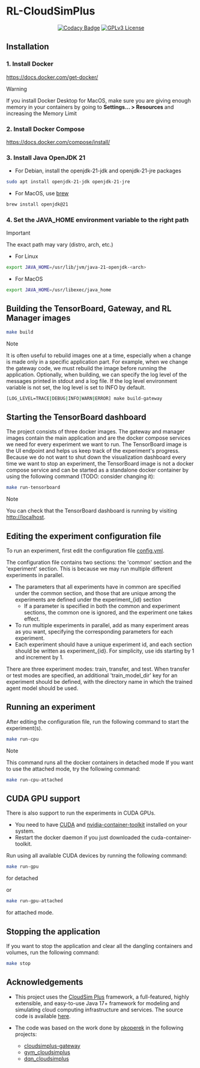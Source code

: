 # RL-CloudSimPlus

<div align="center">
<a href="https://app.codacy.com/gh/tgasla/rl-cloudsimplus/dashboard?utm_source=gh&utm_medium=referral&utm_content=&utm_campaign=Badge_grade"><img src="https://app.codacy.com/project/badge/Grade/e22788c9fc3c488598520c7fa35840cc" alt="Codacy Badge"></a>
<a href="https://github.com/tgasla/rl-cloudsimplus/blob/main/LICENSE"><img src="https://img.shields.io/github/license/tgasla/rl-cloudsimplus?" alt="GPLv3 License"></a>
</div>

## Installation


### 1. Install Docker

<https://docs.docker.com/get-docker/>

 > [!WARNING]
 > If you install Docker Desktop for MacOS, make sure you are giving enough memory in your containers by going to <b> Settings... > Resources </b> and increasing the Memory Limit

### 2. Install Docker Compose

<https://docs.docker.com/compose/install/>

### 3. Install Java OpenJDK 21

- For Debian, install the openjdk-21-jdk and openjdk-21-jre packages

```bash
sudo apt install openjdk-21-jdk openjdk-21-jre
```

- For MacOS, use [brew](https://brew.sh/)

```bash
brew install openjdk@21
```

<!--
or you can also try Azul Zulu

`https://www.azul.com/downloads/?version=java-21-lts#zulu`

-->

### 4. Set the JAVA_HOME environment variable to the right path

> [!IMPORTANT]  
> The exact path may vary (distro, arch, etc.)

- For Linux

```bash
export JAVA_HOME=/usr/lib/jvm/java-21-openjdk-<arch>
```

- For MacOS

```bash
export JAVA_HOME=/usr/libexec/java_home
```

<!--
### 1.5 Select the correct Gradle version

Head to the `cloudsimplus_gateway` that contains the `gradlew` file and run wrapper

`cloudsimplus_gateway/gradlew wrapper --gradle-version 8.6 --distribution-type all`
-->

<!--
- For Zulu

    `export JAVA_HOME=/Library/Java/JavaVirtualMachines/zulu-21.jdk/Contents/Home`

- For OpenJDK downloaded using brew

  You can ask brew where OpenJDK Java was installed

  `brew info openjdk@21`

  and then add the given path to your shell profile
  
  `export JAVA_HOME=/opt/homebrew/opt/openjdk@21/libexec/openjdk.jdk/Contents/Home`
-->

<!--
### 1.5 Select the correct Gradle version

Head to the `cloudsimplus_gateway` that contains the `gradlew` file and run wrapper

`cloudsimplus_gateway/gradlew wrapper --gradle-version 8.6 --distribution-type all`
-->

## Building the TensorBoard, Gateway, and RL Manager images

```bash
make build
```

> [!NOTE]  
> It is often useful to rebuild images one at a time, especially when a change is made only in a specific application part.
> For example, when we change the gateway code, we must rebuild the image before running the application.
> Optionally, when building, we can specify the log level of the messages printed in stdout and a log file.
> If the log level environment variable is not set, the log level is set to INFO by default.

```bash
[LOG_LEVEL=TRACE|DEBUG|INFO|WARN|ERROR] make build-gateway
```

## Starting the TensorBoard dashboard

The project consists of three docker images. The gateway and manager images contain the main application and are the docker compose services we need for every experiment we want to run.
The TensorBoard image is the UI endpoint and helps us keep track of the experiment's progress. Because we do not want to shut down the visualization dashboard every time we want to stop an experiment,
the TensorBoard image is not a docker compose service and can be started as a standalone docker container by using the following command (TODO: consider changing it):

```bash
make run-tensorboard
```

> [!NOTE]
> You can check that the TensorBoard dashboard is running by visiting [http://localhost](http://localhost).

## Editing the experiment configuration file

To run an experiment, first edit the configuration file [config.yml](https://github.com/tgasla/rl-cloudsimplus/blob/main/config.yml).

The configuration file contains two sections: the 'common' section and the 'experiment' section. This is because we may run multiple different experiments in parallel.
- The parameters that all experiments have in common are specified under the common section, and those that are unique among the experiments are defined under the experiment_{id} section
  - If a parameter is specified in both the common and experiment sections, the common one is ignored, and the experiment one takes effect.
- To run multiple experiments in parallel, add as many experiment areas as you want, specifying the corresponding parameters for each experiment.
- Each experiment should have a unique experiment id, and each section should be written as experiment_{id}. For simplicity, use ids starting by 1 and increment by 1.

There are three experiment modes: train, transfer, and test. When transfer or test modes are specified, an additional 'train_model_dir' key for an experiment should be defined, with the directory name in which the trained agent model should be used.

## Running an experiment

After editing the configuration file, run the following command to start the experiment(s).

```bash
make run-cpu
```

> [!NOTE]
> This command runs all the docker containers in detached mode
> If you want to use the attached mode, try the following command:

```bash
make run-cpu-attached
```

## CUDA GPU support

There is also support to run the experiments in CUDA GPUs.
  - You need to have [CUDA](https://developer.nvidia.com/cuda-downloads) and [nvidia-container-toolkit](https://docs.nvidia.com/datacenter/cloud-native/container-toolkit/latest/install-guide.html) installed on your system.
  - Restart the docker daemon if you just downloaded the cuda-container-toolkit.

Run using all available CUDA devices by running the following command:

```bash
make run-gpu
```
for detached

or

```bash
make run-gpu-attached
```

for attached mode.

<!--
- The `--build` flag also builds the manager image
- The `-d` flag runs the app in detached mode (runs in the background)

If, after running the app, you want to start a second manager (to run a second experiment simultaneously), you need to run:

```bash
docker compose run [--build] [-d | --detach] manager
```
-->

## Stopping the application

If you want to stop the application and clear all the dangling containers and volumes, run the following command:

```bash
make stop
```

<!--
If you also want to clear docker unused data, use the following command:

```bash
docker system prune [-f | --force]
```
-->

## Acknowledgements

- This project uses the [CloudSim Plus](http://cloudsimplus.org/) framework, a full-featured, highly extensible, and easy-to-use Java 17+ framework for modeling and simulating cloud computing infrastructure and services. The source code is available [here](https://github.com/manoelcampos/cloudsim-plus).

- The code was based on the work done by [pkoperek](https://github.com/pkoperek) in the following projects:
  - [cloudsimplus-gateway](https://github.com/pkoperek/cloudsimplus-gateway)
  - [gym_cloudsimplus](https://github.com/pkoperek/gym_cloudsimplus)
  - [dqn_cloudsimplus](https://github.com/pkoperek/dqn_cloudsimplus)
